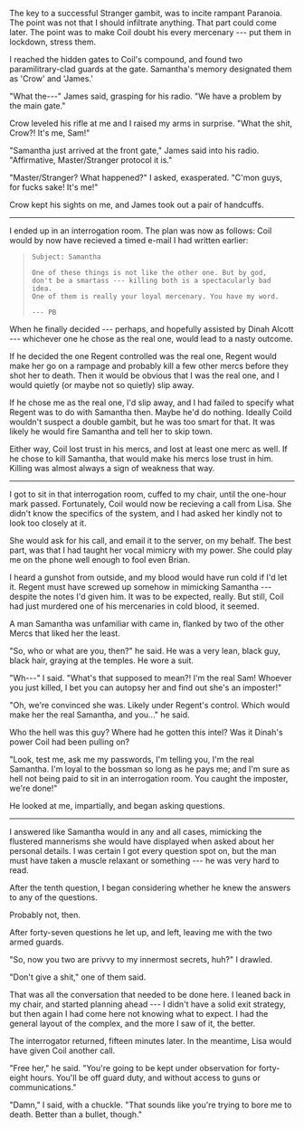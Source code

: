 The key to a successful Stranger gambit, was to incite rampant Paranoia. The point was
not that I should infiltrate anything. That part could come later. The point was to
make Coil doubt his every mercenary --- put them in lockdown, stress them.

I reached the hidden gates to Coil's compound, and found two paramilitrary-clad guards at the 
gate. Samantha's memory designated them as 'Crow' and 'James.'

"What the---" James said, grasping for his radio. "We have a problem by the main gate."

Crow leveled his rifle at me and I raised my arms in surprise. "What the shit, Crow?! It's
me, Sam!"

"Samantha just arrived at the front gate," James said into his radio. "Affirmative, Master/Stranger
protocol it is."

"Master/Stranger? What happened?" I asked, exasperated. "C'mon guys, for fucks sake! It's me!"

Crow kept his sights on me, and James took out a pair of handcuffs.

----

I ended up in an interrogation room. The plan was now as follows: Coil would by now have recieved a timed
e-mail I had written earlier:

> ~~~
> Subject: Samantha
>
> One of these things is not like the other one. But by god,
> don't be a smartass --- killing both is a spectacularly bad idea.
> One of them is really your loyal mercenary. You have my word.
>
> --- PB
> ~~~

When he finally decided --- perhaps, and hopefully assisted by Dinah Alcott --- whichever one he chose as
the real one, would lead to a nasty outcome.

If he decided the one Regent controlled was the real one, Regent would make her go on a rampage and probably
kill a few other mercs before they shot her to death. Then it would be obvious that I was the real one, and
I would quietly (or maybe not so quietly) slip away.

If he chose me as the real one, I'd slip away, and I had failed to specify what Regent was to do with Samantha
then. Maybe he'd do nothing. Ideally Coild wouldn't suspect a double gambit, but he was too smart for that. It
was likely he would fire Samantha and tell her to skip town.

Either way, Coil lost trust in his mercs, and lost at least one merc as well. If he chose to kill Samantha,
that would make his mercs lose trust in him. Killing was almost always a sign of weakness that way.

----


I got to sit in that interrogation room, cuffed to my chair, until the one-hour mark passed. Fortunately,
Coil would now be recieving a call from Lisa. She didn't know the specifics of the system,
and I had asked her kindly not to look too closely at it.

She would ask for his call, and email it to the server, on my behalf. The best part, was that
I had taught her vocal mimicry with my power. She could play me on the phone well enough to fool even
Brian.

I heard a gunshot from outside, and my blood would have run cold if I'd let it. Regent must have
screwed up somehow in mimicking Samantha --- despite the notes I'd given him. It was to be expected,
really. But still, Coil had just murdered one of his mercenaries in cold blood, it seemed.

A man Samantha was unfamiliar with came in, flanked by two of the other Mercs that liked her the least.

"So, who or what are you, then?" he said. He was a very lean, black guy, black hair, graying at the temples.
He wore a suit.

"Wh---" I said. "What's that supposed to mean?! I'm the real Sam! Whoever you just killed, I bet
you can autopsy her and find out she's an imposter!"

"Oh, we're convinced she was. Likely under Regent's control. Which would make her the real
Samantha, and you..." he said.

Who the hell was this guy? Where had he gotten this intel? Was it Dinah's power Coil had been pulling on?

"Look, test me, ask me my passwords, I'm telling you, I'm the real Samantha. I'm loyal to the bossman so
long as he pays me; and I'm sure as hell not being paid to sit in an interrogation room. You caught the
imposter, we're done!"

He looked at me, impartially, and began asking questions.

----

I answered like Samantha would in any and all cases, mimicking the flustered mannerisms she would
have displayed when asked about her personal details. I was certain I got every question spot on,
but the man must have taken a muscle relaxant or something --- he was very hard to read.

After the tenth question, I began considering whether he knew the answers to any of the questions.

Probably not, then.

After forty-seven questions he let up, and left, leaving me with the two armed guards.

"So, now you two are privvy to my innermost secrets, huh?" I drawled.

"Don't give a shit," one of them said.

That was all the conversation that needed to be done here. I leaned back in my chair, and started planning
ahead --- I didn't have a solid exit strategy, but then again I had come here not knowing what to expect.
I had the general layout of the complex, and the more I saw of it, the better.

The interrogator returned, fifteen minutes later. In the meantime, Lisa would have given Coil another
call.

"Free her," he said. "You're going to be kept under observation for forty-eight hours. You'll
be off guard duty, and without access to guns or communications."

"Damn," I said, with a chuckle.
"That sounds like you're trying to bore me to death. Better than a bullet, though."
